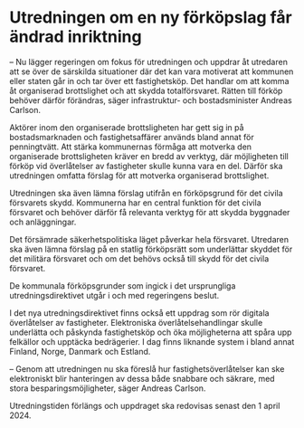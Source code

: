 # Utredningen om en ny förköpslag får ändrad inriktning

– Nu lägger regeringen om fokus för utredningen och uppdrar åt utredaren att se över de särskilda situationer där det kan vara motiverat att kommunen eller staten går in och tar över ett fastighetsköp. Det handlar om att komma åt organiserad brottslighet och att skydda totalförsvaret. Rätten till förköp behöver därför förändras, säger infrastruktur- och bostadsminister Andreas Carlson.

Aktörer inom den organiserade brottsligheten har gett sig in på bostadsmarknaden och fastighetsaffärer används bland annat för penningtvätt. Att stärka kommunernas förmåga att motverka den organiserade brottsligheten kräver en bredd av verktyg, där möjligheten till förköp vid överlåtelser av fastigheter skulle kunna vara en del. Därför ska utredningen omfatta förslag för att motverka organiserad brottslighet.

Utredningen ska även lämna förslag utifrån en förköpsgrund för det civila försvarets skydd. Kommunerna har en central funktion för det civila försvaret och behöver därför få relevanta verktyg för att skydda byggnader och anläggningar.

Det försämrade säkerhetspolitiska läget påverkar hela försvaret. Utredaren ska även lämna förslag på en statlig förköpsrätt som underlättar skyddet för det militära försvaret och om det behövs också till skydd för det civila försvaret.

De kommunala förköpsgrunder som ingick i det ursprungliga utredningsdirektivet utgår i och med regeringens beslut.

I det nya utredningsdirektivet finns också ett uppdrag som rör digitala överlåtelser av fastigheter. Elektroniska överlåtelsehandlingar skulle underlätta och påskynda fastighetsköp och öka möjligheterna att spåra upp felkällor och upptäcka bedrägerier. I dag finns liknande system i bland annat Finland, Norge, Danmark och Estland.

– Genom att utredningen nu ska föreslå hur fastighetsöverlåtelser kan ske elektroniskt blir hanteringen av dessa både snabbare och säkrare, med stora besparingsmöjligheter, säger Andreas Carlson.

Utredningstiden förlängs och uppdraget ska redovisas senast den 1 april 2024.

